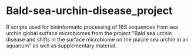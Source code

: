 # Bald-sea-urchin-disease_project
R scripts used for bioinformatic processing of 16S sequences from sea urchin global surface microbiomes from the project "Bald sea urchin disease and shifts in the surface microbiome on the purple sea urchin in an aquarium" as well as supplementary material. 
